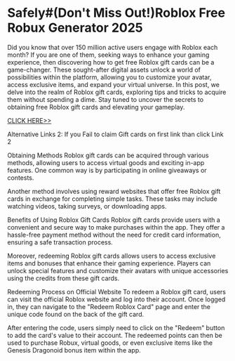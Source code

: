 # Safely#(Don't Miss Out!)Roblox Free Robux Generator 2025

Did you know that over 150 million active users engage with Roblox each month? If you are one of them, seeking ways to enhance your gaming experience, then discovering how to get free Roblox gift cards can be a game-changer. These sought-after digital assets unlock a world of possibilities within the platform, allowing you to customize your avatar, access exclusive items, and expand your virtual universe. In this post, we delve into the realm of Roblox gift cards, exploring tips and tricks to acquire them without spending a dime. Stay tuned to uncover the secrets to obtaining free Roblox gift cards and elevating your gameplay.


[CLICK HERE>>](https://appbitly.com/Roblox-2025)


Alternative Links 2: If you Fail to claim Gift cards on first link than click Link 2

Obtaining Methods
Roblox gift cards can be acquired through various methods, allowing users to access virtual goods and exciting in-app features. One common way is by participating in online giveaways or contests.

Another method involves using reward websites that offer free Roblox gift cards in exchange for completing simple tasks. These tasks may include watching videos, taking surveys, or downloading apps.

Benefits of Using Roblox Gift Cards
Roblox gift cards provide users with a convenient and secure way to make purchases within the app. They offer a hassle-free payment method without the need for credit card information, ensuring a safe transaction process.

Moreover, redeeming Roblox gift cards allows users to access exclusive items and bonuses that enhance their gaming experience. Players can unlock special features and customize their avatars with unique accessories using the credits from these gift cards.

Redeeming Process on Official Website
To redeem a Roblox gift card, users can visit the official Roblox website and log into their account. Once logged in, they can navigate to the "Redeem Roblox Card" page and enter the unique code found on the back of the gift card.

After entering the code, users simply need to click on the "Redeem" button to add the card's value to their account. The redeemed points can then be used to purchase Robux, virtual goods, or even exclusive items like the Genesis Dragonoid bonus item within the app.
